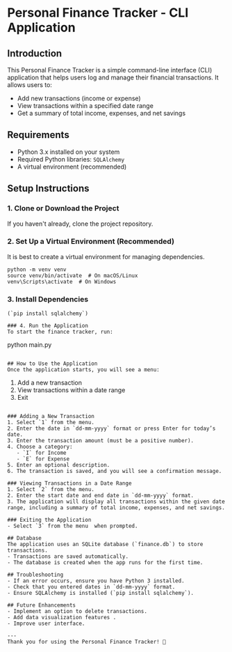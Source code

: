 # Personal Finance Tracker - CLI Application

## Introduction
This Personal Finance Tracker is a simple command-line interface (CLI) application that helps users log and manage their financial transactions. It allows users to:
- Add new transactions (income or expense)
- View transactions within a specified date range
- Get a summary of total income, expenses, and net savings

## Requirements
- Python 3.x installed on your system
- Required Python libraries: `SQLAlchemy`
- A virtual environment (recommended)

## Setup Instructions
### 1. Clone or Download the Project
If you haven't already, clone the project repository.

### 2. Set Up a Virtual Environment (Recommended)
It is best to create a virtual environment for managing dependencies.
```
python -m venv venv
source venv/bin/activate  # On macOS/Linux
venv\Scripts\activate  # On Windows
```

### 3. Install Dependencies
```
(`pip install sqlalchemy`)

### 4. Run the Application
To start the finance tracker, run:
```
python main.py
```

## How to Use the Application
Once the application starts, you will see a menu:
```
1. Add a new transaction
2. View transactions within a date range
3. Exit
```

### Adding a New Transaction
1. Select `1` from the menu.
2. Enter the date in `dd-mm-yyyy` format or press Enter for today’s date.
3. Enter the transaction amount (must be a positive number).
4. Choose a category:
   - `I` for Income
   - `E` for Expense
5. Enter an optional description.
6. The transaction is saved, and you will see a confirmation message.

### Viewing Transactions in a Date Range
1. Select `2` from the menu.
2. Enter the start date and end date in `dd-mm-yyyy` format.
3. The application will display all transactions within the given date range, including a summary of total income, expenses, and net savings.

### Exiting the Application
- Select `3` from the menu  when prompted.

## Database
The application uses an SQLite database (`finance.db`) to store transactions.
- Transactions are saved automatically.
- The database is created when the app runs for the first time.

## Troubleshooting
- If an error occurs, ensure you have Python 3 installed.
- Check that you entered dates in `dd-mm-yyyy` format.
- Ensure SQLAlchemy is installed (`pip install sqlalchemy`).

## Future Enhancements
- Implement an option to delete transactions.
- Add data visualization features .
- Improve user interface.

---
Thank you for using the Personal Finance Tracker! 🚀

